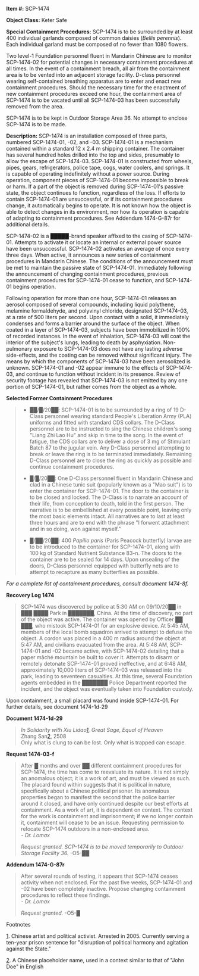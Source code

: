   
**Item #:** SCP-1474

**Object Class:** Keter Safe

**Special Containment Procedures:** SCP-1474 is to be surrounded by at least 400 individual garlands composed of common daisies (_Bellis perennis_). Each individual garland must be composed of no fewer than 1080 flowers.

Two level-1 Foundation personnel fluent in Mandarin Chinese are to monitor SCP-1474-02 for potential changes in necessary containment procedures at all times. In the event of a containment breach, all air from the containment area is to be vented into an adjacent storage facility. D-class personnel wearing self-contained breathing apparatus are to enter and enact new containment procedures. Should the necessary time for the enactment of new containment procedures exceed one hour, the containment area of SCP-1474 is to be vacated until all SCP-1474-03 has been successfully removed from the area.

SCP-1474 is to be kept in Outdoor Storage Area 36. No attempt to enclose SCP-1474 is to be made.

**Description:** SCP-1474 is an installation composed of three parts, numbered SCP-1474-01, -02, and -03. SCP-1474-01 is a mechanism contained within a standard 12 x 2.4 m shipping container. The container has several hundred holes drilled into the top and sides, presumably to allow the escape of SCP-1474-03. SCP-1474-01 is constructed from wheels, pipes, gears, refrigerators, police tape, cogs, water coolers, and springs. It is capable of operating indefinitely without a power source. During operation, component pieces of SCP-1474-01 become impossible to break or harm. If a part of the object is removed during SCP-1474-01's passive state, the object continues to function, regardless of the loss. If efforts to contain SCP-1474-01 are unsuccessful, or if its containment procedures change, it automatically begins to operate. It is not known how the object is able to detect changes in its environment, nor how its operation is capable of adapting to containment procedures. See Addendum 1474-G-87r for additional details.

SCP-1474-02 is a █████-brand speaker affixed to the casing of SCP-1474-01. Attempts to activate it or locate an internal or external power source have been unsuccessful. SCP-1474-02 activates an average of once every three days. When active, it announces a new series of containment procedures in Mandarin Chinese. The conditions of the announcement must be met to maintain the passive state of SCP-1474-01. Immediately following the announcement of changing containment procedures, previous containment procedures for SCP-1474-01 cease to function, and SCP-1474-01 begins operation.

Following operation for more than one hour, SCP-1474-01 releases an aerosol composed of several compounds, including liquid polythene, melamine formaldehyde, and polyvinyl chloride, designated SCP-1474-03, at a rate of 500 liters per second. Upon contact with a solid, it immediately condenses and forms a barrier around the surface of the object. When coated in a layer of SCP-1474-03, subjects have been immobilized in 100% of recorded instances. In the event of inhalation, SCP-1474-03 will coat the interior of the subject's lungs, leading to death by asphyxiation. Non-pulmonary exposure to SCP-1474-03 does not have any lasting adverse side-effects, and the coating can be removed without significant injury. The means by which the components of SCP-1474-03 have been aerosolized is unknown. SCP-1474-01 and -02 appear immune to the effects of SCP-1474-03, and continue to function without incident in its presence. Review of security footage has revealed that SCP-1474-03 is not emitted by any one portion of SCP-1474-01, but rather comes from the object as a whole.

**Selected Former Containment Procedures**

> *   ██/█/20██: SCP-1474-01 is to be surrounded by a ring of 19 D-Class personnel wearing standard People's Liberation Army (PLA) uniforms and fitted with standard CDS collars. The D-Class personnel are to be instructed to sing the Chinese children's song "Liang Zhi Lao Hu" and skip in time to the song. In the event of fatigue, the CDS collars are to deliver a dose of 3 mg of Stimulant Batch 87 to the jugular vein. Any D-Class personnel attempting to break or leave the ring is to be terminated immediately. Remaining D-Class personnel are to close the ring as quickly as possible and continue containment procedures.
> 
> *   █/█/20██: One D-Class personnel fluent in Mandarin Chinese and clad in a Chinese tunic suit (popularly known as a "Mao suit") is to enter the container for SCP-1474-01. The door to the container is to be closed and locked. The D-Class is to narrate an account of their life, from conception to death, told in the first person. The narrative is to be embellished at every possible point, leaving only the most basic elements intact. All narratives are to last at least three hours and are to end with the phrase "I forwent attachment and in so doing, won against myself."
> 
> *   █/██/20██: 400 _Papilio paris_ (Paris Peacock butterfly) larvae are to be introduced to the container for SCP-1474-01, along with 100 kg of Standard Nutrient Substance 83-n. The doors to the container are to be sealed for 14 days. Upon unsealing of the doors, D-Class personnel equipped with butterfly nets are to attempt to recapture as many butterflies as possible.

_For a complete list of containment procedures, consult document 1474-8f._

**Recovery Log 1474**

> SCP-1474 was discovered by police at 5:30 AM on 09/10/20██ in ███ ████ Park in ███████, China. At the time of discovery, no part of the object was active. The container was opened by Officer ██ ███, who mistook SCP-1474-01 for an explosive device. At 5:45 AM, members of the local bomb squadron arrived to attempt to defuse the object. A cordon was placed in a 400 m radius around the object at 5:47 AM, and civilians evacuated from the area. At 5:48 AM, SCP-1474-01 and -02 became active, with SCP-1474-02 detailing that a paper mâché mountain be built to cover it. Attempts to disarm or remotely detonate SCP-1474-01 proved ineffective, and at 6:48 AM, approximately 10,000 liters of SCP-1474-03 was released into the park, leading to seventeen casualties. At this time, several Foundation agents embedded in the ███████ Police Department reported the incident, and the object was eventually taken into Foundation custody.

Upon containment, a small placard was found inside SCP-1474-01. For further details, see document 1474-1d-29

**Document 1474-1d-29**

> _In Solidarity with Xiu Lidao[1](javascript:;), Great Sage, Equal of Heaven_  
> Zhang San[2](javascript:;), 2508  
> Only what is clung to can be lost. Only what is trapped can escape.

**Request 1474-03-f**

> After █ months and over ██ different containment procedures for SCP-1474, the time has come to reevaluate its nature. It is not simply an anomalous object; it is a work of art, and must be viewed as such. The placard found within suggests that it is political in nature, specifically about a Chinese political prisoner. Its anomalous properties began to manifest the second that the police barrier around it closed, and have only continued despite our best efforts at containment. As a work of art, it is dependent on context. The context for the work is containment and imprisonment; if we no longer contain it, containment will cease to be an issue. Requesting permission to relocate SCP-1474 outdoors in a non-enclosed area.  
> _\- Dr. Lomax_
> 
> _Request granted. SCP-1474 is to be moved temporarily to Outdoor Storage Facility 36._ -O5-██

**Addendum 1474-G-87r**

> After several rounds of testing, it appears that SCP-1474 ceases activity when not enclosed. For the past five weeks, SCP-1474-01 and -02 have been completely inactive. Propose changing containment procedures to reflect these findings.  
> _\- Dr. Lomax_
> 
> _Request granted._ -O5-█

Footnotes

[1](javascript:;). Chinese artist and political activist. Arrested in 2005. Currently serving a ten-year prison sentence for "disruption of political harmony and agitation against the State."

[2](javascript:;). A Chinese placeholder name, used in a context similar to that of "John Doe" in English
